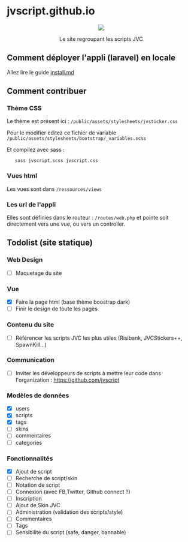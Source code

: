 # jvscript.github.io

<p align="center">
<img src='http://puu.sh/tjAVC/4574a31cbf.png' /> 
</p>
<p align="center">
Le site regroupant les scripts JVC
</p>

## Comment déployer l'appli (laravel) en locale

Allez lire le guide [install.md](install.md)

## Comment contribuer

### Thème CSS

Le thème est présent ici : `/public/assets/stylesheets/jvsticker.css`

Pour le modifier editez ce fichier de variable `/public/assets/stylesheets/bootstrap/_variables.scss`

Et compilez avec sass : 

       sass jvscript.scss jvscript.css


### Vues html

Les vues sont dans `/ressources/views`

### Les url de l'appli

Elles sont définies dans le routeur : `/routes/web.php` et pointe soit directement vers une vue, ou vers un controller.

## Todolist (site statique)

### Web Design 

- [ ] Maquetage du site

### Vue 

- [x] Faire la page html (base thème boostrap dark)
- [ ] Finir le design de toute les pages

### Contenu du site

- [ ] Référencer les scripts JVC les plus utiles (Risibank, JVCStickers++, SpawnKill...)

### Communication

- [ ] Inviter les développeurs de scripts à mettre leur code dans l'organization : https://github.com/jvscript 

 ### Modèles de données

- [x] users
- [x] scripts
- [x] tags
- [ ] skins
- [ ] commentaires
- [ ] categories

### Fonctionnalités 

- [x] Ajout de script 
- [ ] Recherche de script/skin
- [ ] Notation de script
- [ ] Connexion (avec FB,Twitter, Github connect ?)
- [ ] Inscription
- [ ] Ajout de Skin JVC
- [ ] Administration (validation des scripts/style)
- [ ] Commentaires 
- [ ] Tags
- [ ] Sensibilité du script (safe, danger, bannable)
